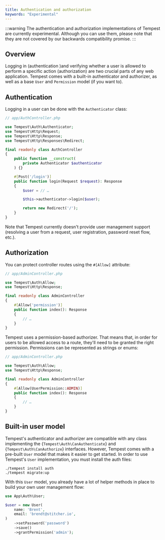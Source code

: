 ```yaml
---
title: Authentication and authorization
keywords: "Experimental"
---
```


:::warning
The authentication and authorization implementations of Tempest are currently experimental. Although you can use them, please note that they are not covered by our backwards compatibility promise.
:::

## Overview

Logging in (authentication )and verifying whether a user is allowed to perform a specific action (authorization) are two crucial parts of any web application. Tempest comes with a built-in authenticator and authorizer, as well as a base `User` and `Permission` model (if you want to).

## Authentication

Logging in a user can be done with the `Authenticator` class:

```php
// app/AuthController.php

use Tempest\Auth\Authenticator;
use Tempest\Http\Request;
use Tempest\Http\Response;
use Tempest\Http\Responses\Redirect;

final readonly class AuthController
{
    public function __construct(
        private Authenticator $authenticator
    ) {}

    #[Post('/login')]
    public function login(Request $request): Response
    {
        $user = // …

        $this->authenticator->login($user);

        return new Redirect('/');
    }
}
```

Note that Tempest currently doesn't provide user management support (resolving a user from a request, user registration, password reset flow, etc.).

## Authorization

You can protect controller routes using the `#[Allow]` attribute:

```php
// app/AdminController.php

use Tempest\Auth\Allow;
use Tempest\Http\Response;

final readonly class AdminController
{
    #[Allow('permission')]
    public function index(): Response
    {
        // …
    }
}
```

Tempest uses a permission-based authorizer. That means that, in order for users to be allowed access to a route, they'll need to be granted the right permission. Permissions can be represented as strings or enums:

```php
// app/AdminController.php

use Tempest\Auth\Allow;
use Tempest\Http\Response;

final readonly class AdminController
{
    #[Allow(UserPermission::ADMIN)]
    public function index(): Response
    {
        // …
    }
}
```

## Built-in user model

Tempest's authenticator and authorizer are compatible with any class implementing the {`Tempest\Auth\CanAuthenticate`} and {`Tempest\Auth\CanAuthorize`} interfaces. However, Tempest comes with a pre-built `User` model that makes it easier to get started. In order to use Tempest's `User` implementation, you must install the auth files:

```
./tempest install auth
./tempest migrate:up
```

With this `User` model, you already have a lot of helper methods in place to build your own user management flow:

```php
use App\Auth\User;

$user = new User(
    name: 'Brent',
    email: 'brendt@stitcher.io',
)
    ->setPassword('password')
    ->save()
    ->grantPermission('admin');
```
